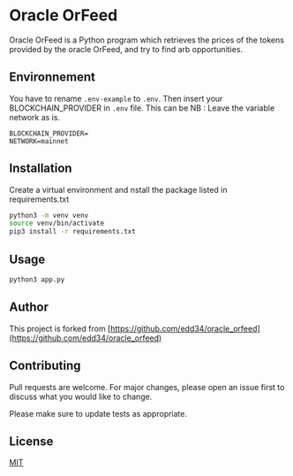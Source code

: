 # Oracle OrFeed

Oracle OrFeed is a Python program which retrieves the prices of the tokens provided by the oracle OrFeed, and try to find arb opportunities.

## Environnement
You have to rename `.env-example` to `.env`.  Then insert your BLOCKCHAIN_PROVIDER in `.env` file. This can be
NB : Leave the variable network as is.
```
BLOCKCHAIN_PROVIDER=
NETWORK=mainnet
```

## Installation

Create a virtual environment and nstall the package listed in requirements.txt

```bash
python3 -m venv venv
source venv/bin/activate
pip3 install -r requirements.txt
```

## Usage

```python
python3 app.py
```

## Author
This project is forked from [https://github.com/edd34/oracle_orfeed](https://github.com/edd34/oracle_orfeed)

## Contributing
Pull requests are welcome. For major changes, please open an issue first to discuss what you would like to change.

Please make sure to update tests as appropriate.

## License
[MIT](https://choosealicense.com/licenses/mit/)
